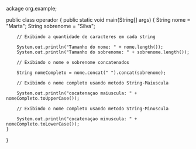 ackage org.example;

public class operador {
    public static void main(String[] args) {
        String nome = "Marta";
        String sobrenome = "Silva";

        // Exibindo a quantidade de caracteres em cada string

        System.out.println("Tamanho do nome: " + nome.length());
        System.out.println("Tamanho do sobrenome: " + sobrenome.length());

        // Exibindo o nome e sobrenome concatenados

        String nomeCompleto = nome.concat(" ").concat(sobrenome);

        // Exibindo o nome completo usando metodo String-Maiuscula

        System.out.println("cocatenaçao maiuscula: " + nomeCompleto.toUpperCase());

        // Exibindo o nome completo usando metodo String-Minuscula

        System.out.println("cocatenaçao minuscula: " + nomeCompleto.toLowerCase());
    }
}
